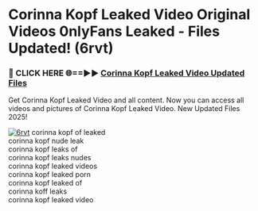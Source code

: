 # Corinna Kopf Leaked Video Original Videos 0nlyFans Leaked - Files Updated! (6rvt)

<h3>🔴 CLICK HERE 🌐==►► <a href="https://tinyurl.com/2jnfzry5" rel="nofollow">Corinna Kopf Leaked Video Updated Files</a></h3>

Get Corinna Kopf Leaked Video and all content. Now you can access all videos and pictures of Corinna Kopf Leaked Video. New Updated Files 2025!

[![6rvt](https://i.imgur.com/GyGTBgg.gif)](https://tinyurl.com/2jnfzry5)
corinna kopf of leaked<br>
corinna kopf nude leak<br>
corinna kopf leaks of<br>
corinna kopf leaks nudes<br>
corinna kopf leaked videos<br>
corinna kopf leaked porn<br>
corinna kopf leaked of<br>
corinna koff leaks<br>
corinna kopf leaked video